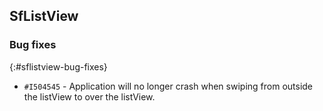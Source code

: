 ## SfListView

### Bug fixes

{:#sflistview-bug-fixes}

- `#I504545` - Application will no longer crash when swiping from outside the listView to over the listView.